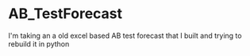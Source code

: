 # AB_TestForecast
I'm taking an a old excel based AB test forecast that I built and trying to rebuild it in python
